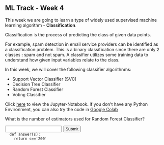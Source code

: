 ## ML Track - Week 4
This week we are going to learn a type of widely used supervised machine learning algorithm - **Classification**.

Classification is the process of predicting the class of given data points.

For example, spam detection in email service providers can be identified as a classification problem. This is a binary classification since there are only 2 classes : spam and not spam. A classifier utilizes some training data to understand how given input variables relate to the class.

In this week, we will cover the following classifier algorithnms:

  - Support Vector Classifier (SVC)
  - Decision Tree Classifier
  - Random Forest Classifier
  - Voting Classifier

Click [here](https://github.com/kabirnagpal/SoA-ML-14/blob/master/week%202.ipynb) to view the Jupyter-Notebook.
If you don't have any Python Environment, you can also try the code in [Google Colab](https://colab.research.google.com/)


What is the number of estimators used for Random Forest Classifier?

<form method='POST'>
  <input name='answer'>
  <input type='submit' value='Submit'>
  <code class='code_checker'>
  def answer(s):
  	return s=='200'
  </code>
</form>
